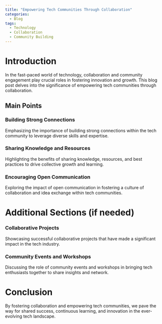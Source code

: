 ```yaml
---
title: "Empowering Tech Communities Through Collaboration"
categories:
  - Blog
tags:
  - Technology
  - Collaboration
  - Community Building
---
```


# Introduction
In the fast-paced world of technology, collaboration and community engagement play crucial roles in fostering innovation and growth. This blog post delves into the significance of empowering tech communities through collaboration.

## Main Points
### Building Strong Connections
Emphasizing the importance of building strong connections within the tech community to leverage diverse skills and expertise.

### Sharing Knowledge and Resources
Highlighting the benefits of sharing knowledge, resources, and best practices to drive collective growth and learning.

### Encouraging Open Communication
Exploring the impact of open communication in fostering a culture of collaboration and idea exchange within tech communities.

# Additional Sections (if needed)
### Collaborative Projects
Showcasing successful collaborative projects that have made a significant impact in the tech industry.

### Community Events and Workshops
Discussing the role of community events and workshops in bringing tech enthusiasts together to share insights and network.

# Conclusion
By fostering collaboration and empowering tech communities, we pave the way for shared success, continuous learning, and innovation in the ever-evolving tech landscape.